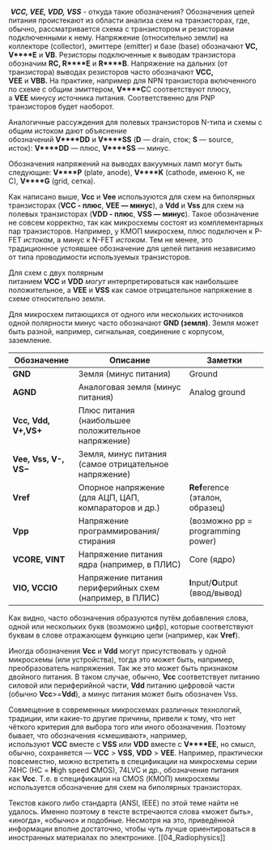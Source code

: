 _**VCC, VEE, VDD, VSS** -_ откуда такие обозначения? Обозначения цепей питания проистекают из области анализа схем на транзисторах, где, обычно, рассматривается схема с транзистором и резисторами подключенными к нему. Напряжение (относительно земли) на коллекторе (collector), эмиттере (emitter) и базе (base) обозначают **VC, V****E** и **VB**. Резисторы подключенные к выводам транзистора обозначим **RC, R****E** и **R****B**. Напряжение на дальних (от транзистора) выводах резисторов часто обозначают **VCC, VEE** и **VBB.** На практике, например для NPN транзистора включенного по схеме с общим эмиттером, **V****C**C соответствуют плюсу, а **VEE** минусу источника питания. Соответственно для PNP транзисторов будет наоборот.

Аналогичные рассуждения для полевых транзисторов N-типа и схемы с общим истоком дают объяснение обозначений **V****DD** и **V****SS** (**D** — drain, сток; **S** — source, исток): **V****DD** — плюс, **V****SS** — минус.

Обозначения напряжений на выводах вакуумных ламп могут быть следующие: **V****P** (plate, anode), **V****K** (cathode, именно K, не C), **V****G** (grid, сетка).

Как написано выше, **Vcc** и **Vee** используются для схем на биполярных транзисторах (**VCC - плюс**, **VEE — минус**), а **Vdd** и **Vss** для схем на полевых транзисторах (**VDD - плюс**, **VSS — минус**). Такое обозначение не совсем корректно, так как микросхемы состоят из комплементарных пар транзисторов. Например, у КМОП микросхем, плюс подключен к P-FET _истокам_, а минус к N-FET _истокам_. Тем не менее, это традиционное устоявшее обозначение для цепей питания независимо от типа проводимости используемых транзисторов.

Для схем с двух полярным питанием **VCC** и **VDD** _могут_ интерпретироваться как наибольшее положительное, а **VEE** и **VSS** как самое отрицательное напряжение в схеме относительно земли.

Для микросхем питающихся от одного или нескольких источников одной полярности минус часто обозначают **GND (земля)**. Земля может быть разной, например, сигнальная, соединение с корпусом, заземление.

| Обозначение           | Описание                                                     | Заметки                           |
| --------------------- | ------------------------------------------------------------ | --------------------------------- |
| **GND**               | Земля (минус питания)                                        | Ground                            |
| **AGND**              | Аналоговая земля (минус питания)                             | Analog ground                     |
| **Vcc, Vdd, V+,VS+**  | Плюс питания  <br>(наибольшее положительное напряжение)      |                                   |
| **Vee, Vss, V-, VS−** | Земля, минус питания  <br>(самое отрицательное напряжение)   |                                   |
| **Vref**              | Опорное напряжение  <br>(для АЦП, ЦАП, компараторов и др.)   | **Ref**erence (эталон, образец)   |
| **Vpp**               | Напряжение программирования/стирания  <br>                   | (возможно pp = programming power) |
| **VCORE, VINT**       | Напряжение питания ядра (например, в ПЛИС) <br>              | Core (ядро)                       |
| **VIO, VCCIO**        | Напряжение питания периферийных схем  <br>(например, в ПЛИС) | **I**nput/**O**utput (ввод/вывод) |
Как видно, часто обозначения образуются путём добавления слова, одной или нескольких букв (возможно цифр), которые соответствуют буквам в слове отражающем функцию цепи (например, как **Vref**).

Иногда обозначения **Vcc** и **Vdd** могут присутствовать у одной микросхемы (или устройства), тогда это может быть, например, преобразователь напряжения. Так же это может быть признаком двойного питания. В таком случае, обычно, **Vcc** соответствует питанию силовой или периферийной части, **Vdd** питанию цифровой части (обычно **Vcc**>=**Vdd**), а минус питания может быть обозначен Vss.

Совмещение в современных микросхемах различных технологий, традиции, или какие-то другие причины, привели к тому, что нет чёткого критерия для выбора того или иного обозначения. Поэтому бывает, что обозначения «смешивают», например, используют **VCC** вместе с **VSS** или **VDD** вместе с **V****EE**, но смысл, обычно, сохраняется — **VCC** > **VSS**, **VDD** > **VEE**. Например, практически повсеместно, можно встретить в спецификации на микросхемы серии 74HC (HC = **H**igh speed **C**MOS), 74LVC и др., обозначение питания как **Vcc**. Т.е. в спецификации на CMOS (КМОП) микросхемы используется обозначение для схем на биполярных транзисторах.

Текстов какого либо стандарта (ANSI, IEEE) по этой теме найти не удалось. Именно поэтому в тексте встречаются слова «может быть», «иногда», «обычно» и подобные. Несмотря на это, приведённой информации вполне достаточно, чтобы чуть лучше ориентироваться в иностранных материалах по электронике.
[[04_Radiophysics]]